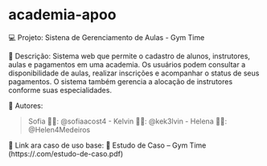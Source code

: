 # academia-apoo

💻 Projeto:
Sistena de Gerenciamento de Aulas -  Gym Time

📝 Descrição:
Sistema web que permite o cadastro de alunos, instrutores, aulas e pagamentos em uma academia. Os usuários podem consultar a disponibilidade de aulas, realizar inscrições e acompanhar o status de seus pagamentos. O sistema também gerencia a alocação de instrutores conforme suas especialidades.

👥 Autores: 
> Sofia 👩‍💻: @sofiaacost4 -
> Kelvin 👨‍💻: @kek3lvin - 
> Helena 👩‍💻: @Helen4Medeiros

🔗 Link ara caso de uso base:
📄 Estudo de Caso – Gym Time (https://.com/estudo-de-caso.pdf)
 
